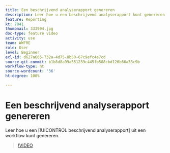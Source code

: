 ```yaml
---
title: Een beschrijvend analyserapport genereren
description: Leer hoe u een beschrijvend analyserapport kunt genereren op basis van een workflow in Adobe Campaign V8.
feature: Reporting
kt: 7841
thumbnail: 333994.jpg
doc-type: feature video
activity: use
team: WWFRE
role: User
level: Beginner
exl-id: d627a665-732a-4d75-8b50-67c9efc4e7cd
source-git-commit: b1b8d8a99a551239c445fb588cbd126b66a53c9b
workflow-type: ht
source-wordcount: '36'
ht-degree: 100%

---
```


# Een beschrijvend analyserapport genereren

Leer hoe u een [!UICONTROL beschrijvend analyserapport] uit een workflow kunt genereren.

>[!VIDEO](https://video.tv.adobe.com/v/333994?quality=12&learn=on)
